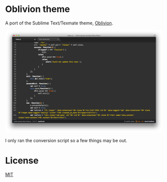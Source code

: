 # Oblivion theme

A port of the Sublime Text/Texmate theme, [Oblivion](https://github.com/jbrooksuk/Oblivion).

![Oblivion Screenshot](screenshot/atom-oblivion.png)

I only ran the conversion script so a few things may be out.

# License
[MIT](http://jbrooksuk.mit-license.org)